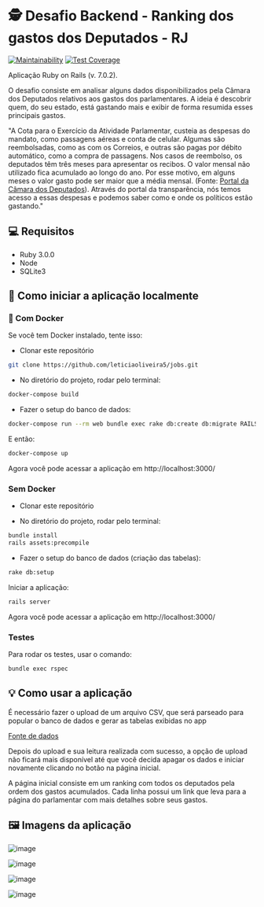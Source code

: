 # :detective: Desafio Backend - Ranking dos gastos dos Deputados - RJ

[![Maintainability](https://api.codeclimate.com/v1/badges/b8d58ccaa50d5119d493/maintainability)](https://codeclimate.com/github/leticiaoliveira5/desafio-backend/maintainability)
[![Test Coverage](https://api.codeclimate.com/v1/badges/b8d58ccaa50d5119d493/test_coverage)](https://codeclimate.com/github/leticiaoliveira5/desafio-backend/test_coverage)

Aplicação Ruby on Rails (v. 7.0.2). 

O desafio consiste em analisar alguns dados disponibilizados pela Câmara dos Deputados relativos aos gastos dos parlamentares. A ideia é descobrir quem, do seu estado, está gastando mais e exibir de forma resumida esses principais gastos.

"A Cota para o Exercício da Atividade Parlamentar, custeia as despesas do mandato, como passagens aéreas e conta de celular. Algumas são reembolsadas, como as com os Correios, e outras são pagas por débito automático, como a compra de passagens. Nos casos de reembolso, os deputados têm três meses para apresentar os recibos. O valor mensal não utilizado fica acumulado ao longo do ano. Por esse motivo, em alguns meses o valor gasto pode ser maior que a média mensal. (Fonte: [Portal da Câmara dos Deputados](https://www2.camara.leg.br/transparencia/acesso-a-informacao/copy_of_perguntas-frequentes/cota-para-o-exercicio-da-atividade-parlamentar)). Através do portal da transparência, nós temos acesso a essas despesas e podemos saber como e onde os políticos estão gastando."

## :computer:	Requisitos
- Ruby 3.0.0
- Node
- SQLite3

## :scroll:	Como iniciar a aplicação localmente

### :whale: Com Docker

Se você tem Docker instalado, tente isso:

- Clonar este repositório

```bash
git clone https://github.com/leticiaoliveira5/jobs.git
```

- No diretório do projeto, rodar pelo terminal:

```bash
docker-compose build
```

- Fazer o setup do banco de dados:
```bash
docker-compose run --rm web bundle exec rake db:create db:migrate RAILS_ENV=development
```

E então:

```bash
docker-compose up
```

Agora você pode acessar a aplicação em http://localhost:3000/

### Sem Docker

- Clonar este repositório

- No diretório do projeto, rodar pelo terminal:

```bash
bundle install
rails assets:precompile
```

- Fazer o setup do banco de dados (criação das tabelas):

```bash
rake db:setup
```

Iniciar a aplicação:

```bash
rails server
```

Agora você pode acessar a aplicação em http://localhost:3000/

### Testes

Para rodar os testes, usar o comando:

```bash
bundle exec rspec
```

## :bulb:	Como usar a aplicação

É necessário fazer o upload de um arquivo CSV, que será parseado para popular o banco de dados e gerar as tabelas exibidas no app

[Fonte de dados](https://dadosabertos.camara.leg.br/swagger/api.html#staticfile)

Depois do upload e sua leitura realizada com sucesso, a opção de upload não ficará mais disponível até que você decida apagar os dados e iniciar novamente clicando no botão na página inicial.

A página inicial consiste em um ranking com todos os deputados pela ordem dos gastos acumulados. Cada linha possui um link que leva para a página do parlamentar com mais detalhes sobre seus gastos.

## :framed_picture:	Imagens da aplicação

![image](https://user-images.githubusercontent.com/74281572/184265183-7c4c2560-a5d5-4584-9fcf-b9bb7f034c93.png)

![image](https://user-images.githubusercontent.com/74281572/184265230-08bc4138-fafe-4b59-b023-ffa546d0c07d.png)

![image](https://user-images.githubusercontent.com/74281572/184265299-e1d38253-df17-47ea-b33f-cb451c236056.png)

![image](https://user-images.githubusercontent.com/74281572/184265345-71202257-777b-4556-b993-4809f1c2c21e.png)
